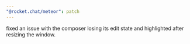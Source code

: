 ```yaml
---
"@rocket.chat/meteor": patch
---
```


fixed an issue with the composer losing its edit state and highlighted after resizing the window.
